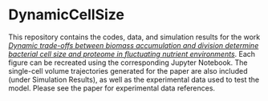 # DynamicCellSize

This repository contains the codes, data, and simulation results for the work [*Dynamic trade-offs between biomass accumulation and division determine bacterial cell size and proteome in fluctuating nutrient environments*](https://www.biorxiv.org/content/10.1101/2022.10.03.510720v2). Each figure can be recreated using the corresponding Jupyter Notebook. The single-cell volume trajectories generated for the paper are also included (under Simulation Results), as well as the experimental data used to test the model. Please see the paper for experimental data references.
